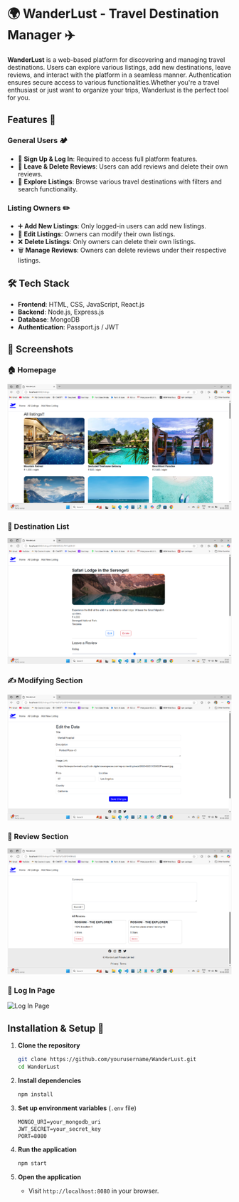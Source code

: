 # 🌍 WanderLust - Travel Destination Manager ✈️

**WanderLust** is a web-based platform for discovering and managing travel destinations. Users can explore various listings, add new destinations, leave reviews, and interact with the platform in a seamless manner. Authentication ensures secure access to various functionalities.Whether you're a travel enthusiast or just want to organize your trips, Wanderlust is the perfect tool for you.

## Features 🚀

### General Users 🏕️ 
- 🌟 **Sign Up & Log In**: Required to access full platform features.
- 💬 **Leave & Delete Reviews**: Users can add reviews and delete their own reviews.
- 📌 **Explore Listings**: Browse various travel destinations with filters and search functionality.

### Listing Owners ✏️
- ➕ **Add New Listings**: Only logged-in users can add new listings.
- 🔄 **Edit Listings**: Owners can modify their own listings.
- ❌ **Delete Listings**: Only owners can delete their own listings.
- 🗑 **Manage Reviews**: Owners can delete reviews under their respective listings.

## 🛠 Tech Stack
- **Frontend**: HTML, CSS, JavaScript, React.js
- **Backend**: Node.js, Express.js
- **Database**: MongoDB
- **Authentication**: Passport.js / JWT

## 📸 Screenshots

### 🏠 Homepage
![Homepage](screenshots/Homepage.png)

### 📍 Destination List
![Destination List](screenshots/Destination-List.png)

### ✍️ Modifying Section
![Modifying Section](screenshots/Modifying-Section.png)

### 💬 Review Section
![Review Section](screenshots/Review-Section.png)

### 🔐 Log In Page
![Log In Page](screenshots/Log-In.png)

##  Installation & Setup 🚀

1. **Clone the repository**
   ```sh
   git clone https://github.com/yourusername/WanderLust.git
   cd WanderLust
   ```

2. **Install dependencies**
   ```sh
   npm install
   ```

3. **Set up environment variables** (`.env` file)
   ```env
   MONGO_URI=your_mongodb_uri
   JWT_SECRET=your_secret_key
   PORT=8080
   ```

4. **Run the application**
   ```sh
   npm start
   ```

5. **Open the application**
   - Visit `http://localhost:8080` in your browser.

